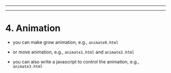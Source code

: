 
---
---
# 4. Animation

- you can make grow animation,
e.g., `animate0.html`

- or move animation,
e.g., `animate1.html` and `animate2.html`

- you can also write a javascript to control the animation,
e.g., `animate3.html`